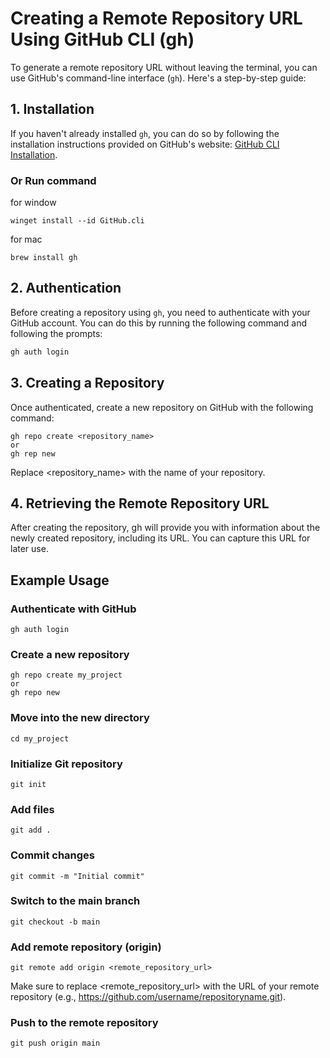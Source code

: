 # Creating a Remote Repository URL Using GitHub CLI (gh)

To generate a remote repository URL without leaving the terminal, you can use GitHub's command-line interface (`gh`). Here's a step-by-step guide:

## 1. Installation

If you haven't already installed `gh`, you can do so by following the installation instructions provided on GitHub's website: [GitHub CLI Installation](https://cli.github.com/).
### Or Run command
for window
```https
winget install --id GitHub.cli
```
for mac
```https
brew install gh
```

## 2. Authentication
Before creating a repository using `gh`, you need to authenticate with your GitHub account. You can do this by running the following command and following the prompts:

```bash
gh auth login
```
## 3. Creating a Repository
Once authenticated, create a new repository on GitHub with the following command:
```https
gh repo create <repository_name>
or
gh rep new
```
Replace <repository_name> with the name of your repository.

## 4. Retrieving the Remote Repository URL
After creating the repository, gh will provide you with information about the newly created repository, including its URL. You can capture this URL for later use.
## Example Usage

### Authenticate with GitHub
```https
gh auth login
```
### Create a new repository
```https
gh repo create my_project
or
gh repo new
```
### Move into the new directory
```https
cd my_project
```
### Initialize Git repository
```https
git init
```
### Add files
```https
git add .
```
### Commit changes
```https
git commit -m "Initial commit"
```
### Switch to the main branch
```https
git checkout -b main
```
### Add remote repository (origin)
```https
git remote add origin <remote_repository_url>
```
Make sure to replace <remote_repository_url> with the URL of your remote repository (e.g., https://github.com/username/repositoryname.git).

### Push to the remote repository
```https
git push origin main
```
